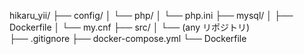 hikaru_yii/
├── config/
│   └── php/
│       └── php.ini
├── mysql/
│   ├── Dockerfile
│   └── my.cnf
├── src/
│   └── (any リポジトリ)  
├── .gitignore
├── docker-compose.yml
└── Dockerfile
